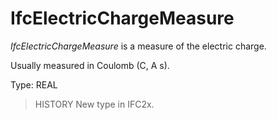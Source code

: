 # IfcElectricChargeMeasure

_IfcElectricChargeMeasure_ is a measure of the electric charge.<!-- end of definition -->

Usually measured in Coulomb (C, A s).

Type: REAL

> HISTORY  New type in IFC2x.
